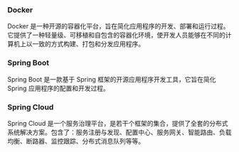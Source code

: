 ### Docker

Docker 是一种开源的容器化平台，旨在简化应用程序的开发、部署和运行过程。它提供了一种轻量级、可移植和自包含的容器化环境，使开发人员能够在不同的计算机上以一致的方式构建、打包和分发应用程序。

### Spring Boot

Spring Boot 是一款基于 Spring 框架的开源应用程序开发工具，它旨在简化 Spring 应用程序的配置和开发过程。

### Spring Cloud

Spring Cloud 是一个服务治理平台，是若干个框架的集合，提供了全套的分布式系统解决方案。包含了：服务注册与发现、配置中心、服务网关、智能路由、负载均衡、断路器、监控跟踪、分布式消息队列等等。